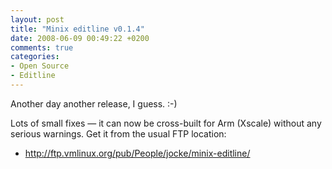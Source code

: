 ```yaml
---
layout: post
title: "Minix editline v0.1.4"
date: 2008-06-09 00:49:22 +0200
comments: true
categories: 
- Open Source
- Editline
---
```


Another day another release, I guess. :-)

Lots of small fixes &mdash; it can now be cross-built for Arm (Xscale)
without any serious warnings.  Get it from the usual FTP location:

* http://ftp.vmlinux.org/pub/People/jocke/minix-editline/
